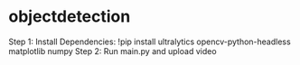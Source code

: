 # objectdetection
Step 1:
Install Dependencies:
!pip install ultralytics opencv-python-headless matplotlib numpy
Step 2:
Run main.py and upload video
